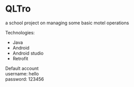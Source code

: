# QLTro

a school project on managing some basic motel operations

Technologies:
- Java
- Android
- Android studio
- Retrofit

Default account  
username: hello  
password: 123456
